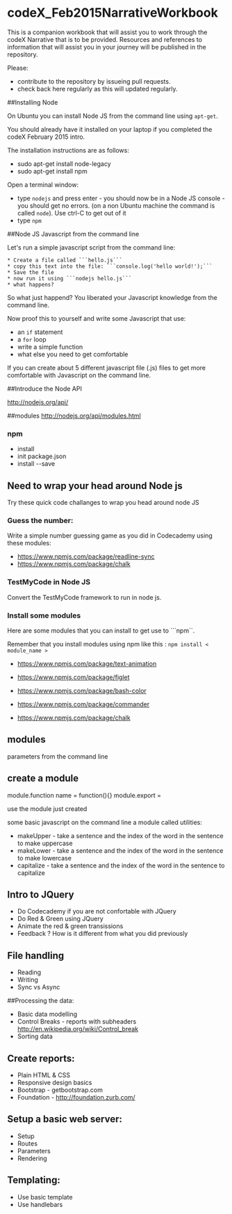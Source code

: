 # codeX_Feb2015NarrativeWorkbook

This is a companion workbook that will assist you to work through the codeX Narrative that is to be provided. Resources and references to information that will assist you in your journey will be published in the repository.

Please:

* contribute to the repository by issueing pull requests.
* check back here regularly as this will updated regularly.

##Installing Node

On Ubuntu you can install Node JS from the command line using ```apt-get```.

You should already have it installed on your laptop if you completed the codeX February 2015 intro.

The installation instructions are as follows:

* sudo apt-get install node-legacy 
* sudo apt-get install npm

Open a terminal window:

* type ```nodejs``` and press enter - you should now be in a Node JS console - you should get no errors. (on a non Ubuntu machine the command is called ```node```). Use ctrl-C to get out of it
* type ```npm```


##Node JS Javascript from the command line

Let's run a simple javascript script from the command line:

	* Create a file called ```hello.js``` 
	* copy this text into the file: ```console.log('hello world!');```
	* Save the file
	* now run it using ```nodejs hello.js```
	* what happens?

So what just happend? You liberated your Javascript knowledge from the command line. 

Now proof this to yourself and write some Javascript that use:
* an ```if``` statement
* a ```for``` loop
* write a simple function
* what else you need to get comfortable

If you can create about 5 different javascript file (.js) files to get more comfortable with Javascript on the command line.
	
##Introduce the Node API

http://nodejs.org/api/

##modules
  http://nodejs.org/api/modules.html
  
  ### npm
  * install
  * init package.json
  * install --save

## Need to wrap your head around Node js

Try these quick code challanges to wrap you head around node JS 

### Guess the number:

Write a simple number guessing game as you did in Codecademy using these modules:
 
 * https://www.npmjs.com/package/readline-sync
 * https://www.npmjs.com/package/chalk

### TestMyCode in Node JS

Convert the TestMyCode framework to run in node js.


### Install some modules

Here are some modules that you can install to get use to ```npm``.

Remember that you install modules using npm like this : ```npm install < module_name >```

* https://www.npmjs.com/package/text-animation
* https://www.npmjs.com/package/figlet

* https://www.npmjs.com/package/bash-color
* https://www.npmjs.com/package/commander
* https://www.npmjs.com/package/chalk


## modules

parameters from the command line

## create a module
module.function name = function(){}
module.export = <constructor function>

use the module just created

some basic javascript on the command line a module called utilities:
  * makeUpper - take a sentence and the index of the word in the sentence to make uppercase
  * makeLower - take a sentence and the index of the word in the sentence to make lowercase
  * capitalize - take a sentence and the index of the word in the sentence to capitalize

	
## Intro to JQuery
* Do Codecademy if you are not confortable with JQuery
* Do Red & Green using JQuery
* Animate the red & green transissions
* Feedback ? How is it different from what you did previously

## File handling
* Reading
* Writing
* Sync vs Async

##Processing the data:
* Basic data modelling
* Control Breaks - reports with subheaders
      http://en.wikipedia.org/wiki/Control_break	
* Sorting data

## Create reports:
* Plain HTML & CSS
* Responsive design basics
* Bootstrap - getbootstrap.com
* Foundation - http://foundation.zurb.com/

## Setup a basic web server:
* Setup
* Routes
* Parameters
* Rendering

## Templating: 
* Use basic template
* Use handlebars

